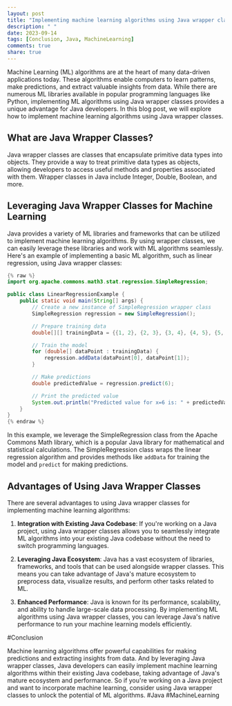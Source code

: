 ```yaml
---
layout: post
title: "Implementing machine learning algorithms using Java wrapper classes"
description: " "
date: 2023-09-14
tags: [Conclusion, Java, MachineLearning]
comments: true
share: true
---
```


Machine Learning (ML) algorithms are at the heart of many data-driven applications today. These algorithms enable computers to learn patterns, make predictions, and extract valuable insights from data. While there are numerous ML libraries available in popular programming languages like Python, implementing ML algorithms using Java wrapper classes provides a unique advantage for Java developers. In this blog post, we will explore how to implement machine learning algorithms using Java wrapper classes.

## What are Java Wrapper Classes?

Java wrapper classes are classes that encapsulate primitive data types into objects. They provide a way to treat primitive data types as objects, allowing developers to access useful methods and properties associated with them. Wrapper classes in Java include Integer, Double, Boolean, and more.

## Leveraging Java Wrapper Classes for Machine Learning

Java provides a variety of ML libraries and frameworks that can be utilized to implement machine learning algorithms. By using wrapper classes, we can easily leverage these libraries and work with ML algorithms seamlessly. Here's an example of implementing a basic ML algorithm, such as linear regression, using Java wrapper classes:

```java
{% raw %}
import org.apache.commons.math3.stat.regression.SimpleRegression;

public class LinearRegressionExample {
    public static void main(String[] args) {
        // Create a new instance of SimpleRegression wrapper class
        SimpleRegression regression = new SimpleRegression();

        // Prepare training data
        double[][] trainingData = {{1, 2}, {2, 3}, {3, 4}, {4, 5}, {5, 6}};

        // Train the model
        for (double[] dataPoint : trainingData) {
            regression.addData(dataPoint[0], dataPoint[1]);
        }

        // Make predictions
        double predictedValue = regression.predict(6);

        // Print the predicted value
        System.out.println("Predicted value for x=6 is: " + predictedValue);
    }
}
{% endraw %}
```

In this example, we leverage the SimpleRegression class from the Apache Commons Math library, which is a popular Java library for mathematical and statistical calculations. The SimpleRegression class wraps the linear regression algorithm and provides methods like ```addData``` for training the model and ```predict``` for making predictions.

## Advantages of Using Java Wrapper Classes

There are several advantages to using Java wrapper classes for implementing machine learning algorithms:

1. **Integration with Existing Java Codebase**: If you're working on a Java project, using Java wrapper classes allows you to seamlessly integrate ML algorithms into your existing Java codebase without the need to switch programming languages.

2. **Leveraging Java Ecosystem**: Java has a vast ecosystem of libraries, frameworks, and tools that can be used alongside wrapper classes. This means you can take advantage of Java's mature ecosystem to preprocess data, visualize results, and perform other tasks related to ML.

3. **Enhanced Performance**: Java is known for its performance, scalability, and ability to handle large-scale data processing. By implementing ML algorithms using Java wrapper classes, you can leverage Java's native performance to run your machine learning models efficiently.

#Conclusion

Machine learning algorithms offer powerful capabilities for making predictions and extracting insights from data. And by leveraging Java wrapper classes, Java developers can easily implement machine learning algorithms within their existing Java codebase, taking advantage of Java's mature ecosystem and performance. So if you're working on a Java project and want to incorporate machine learning, consider using Java wrapper classes to unlock the potential of ML algorithms.  #Java #MachineLearning